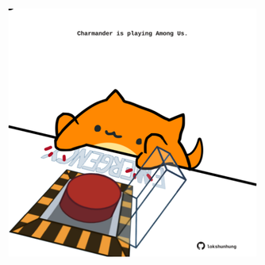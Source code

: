 <!-- built at 30/08/2022, 05:28:43 UTC -->
<p align="center">
  <img width="500" height="500" src="./ReadmeImage.svg">
</p>
